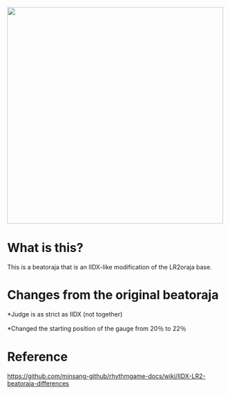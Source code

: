 <img src="https://yantaisa11.s-ul.eu/SkOuwxo3.jpg" width="500">

# What is this?
This is a beatoraja that is an IIDX-like modification of the LR2oraja base.

# Changes from the original beatoraja

*Judge is as strict as IIDX (not together)

*Changed the starting position of the gauge from 20％ to 22％

# Reference

https://github.com/minsang-github/rhythmgame-docs/wiki/IIDX-LR2-beatoraja-differences
